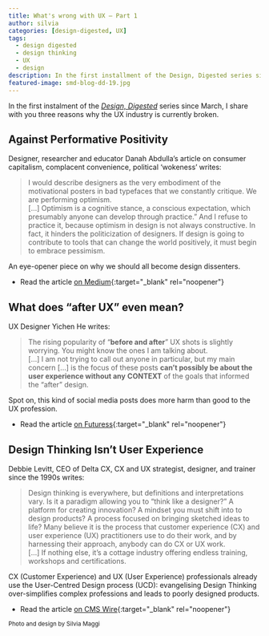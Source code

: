 ```yaml
---
title: What's wrong with UX – Part 1
author: silvia
categories: [design-digested, UX]
tags:
  - design digested
  - design thinking
  - UX
  - design
description: In the first installment of the Design, Digested series since March, I share with you three reasons why the UX industry is currently broken.
featured-image: smd-blog-dd-19.jpg
---
```

In the first instalment of the _[Design, Digested](https://silviamaggidesign.com/?cat_ID=678)_ series since March, I share with you three reasons why the UX industry is currently broken.
<!--more-->

## Against Performative Positivity

Designer, researcher and educator Danah Abdulla’s article on consumer capitalism, complacent convenience, political ‘wokeness’ writes:

> I would describe designers as the very embodiment of the motivational posters in bad typefaces that we constantly critique. We are performing optimism.  
> […] Optimism is a cognitive stance, a conscious expectation, which presumably anyone can develop through practice.” And I refuse to practice it, because optimism in design is not always constructive. In fact, it hinders the politicization of designers. If design is going to contribute to tools that can change the world positively, it must begin to embrace pessimism.

An eye-opener piece on why we should all become design dissenters.

* Read the article [on Medium](https://futuress.org/magazine/against-performative-positivity/){:target="_blank" rel="noopener"}

## What does “after UX” even mean?

UX Designer Yichen He writes:

> The rising popularity of “**before and after**” UX shots is slightly worrying. You might know the ones I am talking about.   
> […] I am not trying to call out anyone in particular, but my main concern […] is the focus of these posts **can’t possibly be about the user experience without any** **CONTEXT** of the goals that informed the “after” design.

Spot on, this kind of social media posts does more harm than good to the UX profession.

* Read the article [on Futuress](https://uxdesign.cc/what-does-after-ux-even-mean-7edc3d4febc4){:target="_blank" rel="noopener"}

## Design Thinking Isn’t User Experience

Debbie Levitt, CEO of Delta CX, CX and UX strategist, designer, and trainer since the 1990s writes:

> Design thinking is everywhere, but definitions and interpretations vary. Is it a paradigm allowing you to “think like a designer?” A platform for creating innovation? A mindset you must shift into to design products? A process focused on bringing sketched ideas to life? Many believe it is the process that customer experience (CX) and user experience (UX) practitioners use to do their work, and by harnessing their approach, anybody can do CX or UX work.   
> […] If nothing else, it’s a cottage industry offering endless training, workshops and certifications.

CX (Customer Experience) and UX (User Experience) professionals already use the User-Centred Design process (UCD): evangelising Design Thinking over-simplifies complex professions and leads to poorly designed products.

* Read the article [on CMS Wire](https://www.cmswire.com/digital-experience/design-thinking-isnt-user-experience/){:target="_blank" rel="noopener"}

<small>Photo and design by Silvia Maggi</small>
